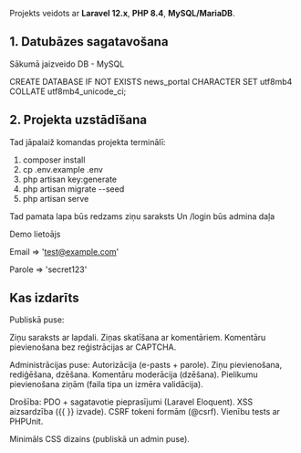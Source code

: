 Projekts veidots ar **Laravel 12.x**, **PHP 8.4**, **MySQL/MariaDB**.  


## 1. Datubāzes sagatavošana
Sākumā jaizveido DB - MySQL

CREATE DATABASE IF NOT EXISTS news_portal
  CHARACTER SET utf8mb4
  COLLATE utf8mb4_unicode_ci;

## 2. Projekta uzstādīšana
Tad jāpalaiž komandas projekta terminālī:
1. composer install
2. cp .env.example .env
3. php artisan key:generate
4. php artisan migrate --seed
5. php artisan serve

Tad pamata lapa būs redzams ziņu saraksts
Un /login būs admina daļa

Demo lietoājs


Email => 'test@example.com'

Parole => 'secret123'

## Kas izdarīts
Publiskā puse:

Ziņu saraksts ar lapdali.
Ziņas skatīšana ar komentāriem.
Komentāru pievienošana bez reģistrācijas ar CAPTCHA.

Administrācijas puse:
Autorizācija (e-pasts + parole).
Ziņu pievienošana, rediģēšana, dzēšana.
Komentāru moderācija (dzēšana).
Pielikumu pievienošana ziņām (faila tipa un izmēra validācija).

Drošība:
PDO + sagatavotie pieprasījumi (Laravel Eloquent).
XSS aizsardzība ({{ }} izvade).
CSRF tokeni formām (@csrf).
Vienību tests ar PHPUnit.

Minimāls CSS dizains (publiskā un admin puse).
